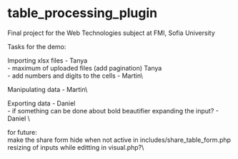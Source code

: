 # table_processing_plugin
Final project for the Web Technologies subject at FMI, Sofia University

Tasks for the demo:

Importing xlsx files - Tanya\
	- maximum of uploaded files (add pagination) Tanya\
	- add numbers and digits to the cells - Martin\
	
Manipulating data - Martin\

Exporting data - Daniel\
    - if something can be done about bold beautifier expanding the input? - Daniel \


for future:\
make the share form hide when not active in includes/share_table_form.php\
resizing of inputs while editting in visual.php?\
